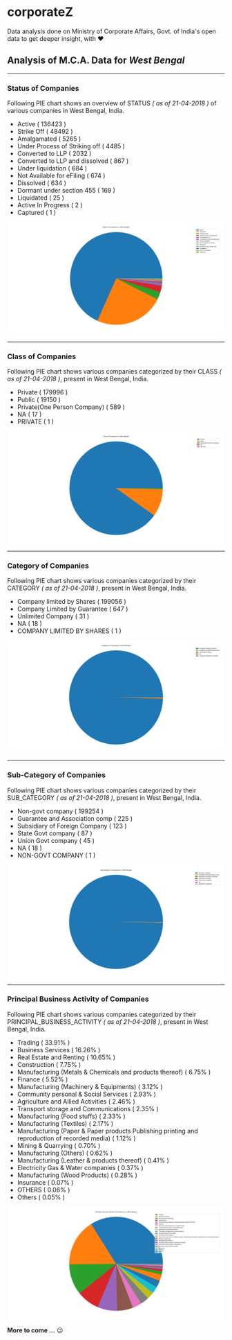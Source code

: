 # corporateZ
Data analysis done on Ministry of Corporate Affairs, Govt. of India's open data to get deeper insight, with :heart:

## Analysis of M.C.A. Data for _West Bengal_
---
### Status of Companies
Following PIE chart shows an overview of STATUS _( as of 21-04-2018 )_ of various companies in West Bengal, India.
- Active ( 136423 )
- Strike Off ( 48492 )
- Amalgamated ( 5265 )
- Under Process of Striking off ( 4485 )
- Converted to LLP ( 2032 )
- Converted to LLP and dissolved ( 867 )
- Under liquidation ( 684 )
- Not Available for eFiling ( 674 )
- Dissolved ( 634 )
- Dormant under section 455 ( 169 )
- Liquidated ( 25 )
- Active In Progress ( 2 )
- Captured ( 1 )

![status_of_companies_in_west_bengal](plots/mca_westbengal_21042018_company_status.png)

---
### Class of Companies
Following PIE chart shows various companies categorized by their CLASS _( as of 21-04-2018 )_, present in West Bengal, India.
- Private ( 179996 )
- Public ( 19150 )
- Private(One Person Company) ( 589 )
- NA ( 17 )
- PRIVATE ( 1 )

![companies_categorized_by_class_in_west_bengal](plots/mca_westbengal_21042018_company_class.png)

---
### Category of Companies
Following PIE chart shows various companies categorized by their CATEGORY _( as of 21-04-2018 )_, present in West Bengal, India.
- Company limited by Shares ( 199056 )
- Company Limited by Guarantee ( 647 )
- Unlimited Company ( 31 )
- NA ( 18 )
- COMPANY LIMITED BY SHARES ( 1 )

![companies_categorized_by_category_in_west_bengal](plots/mca_westbengal_21042018_company_category.png)

---
### Sub-Category of Companies
Following PIE chart shows various companies categorized by their SUB_CATEGORY _( as of 21-04-2018 )_, present in West Bengal, India.
- Non-govt company ( 199254 )
- Guarantee and Association comp ( 225 )
- Subsidiary of Foreign Company ( 123 )
- State Govt company ( 87 )
- Union Govt company ( 45 )
- NA ( 18 )
- NON-GOVT COMPANY ( 1 )

![companies_categorized_by_subCategory_in_west_bengal](plots/mca_westbengal_21042018_company_subCategory.png)

---
### Principal Business Activity of Companies
Following PIE chart shows various companies categorized by their PRINCIPAL_BUSINESS_ACTIVITY _( as of 21-04-2018 )_, present in West Bengal, India.
- Trading ( 33.91% )
- Business Services ( 16.26% )
- Real Estate and Renting ( 10.65% )
- Construction ( 7.75% )
- Manufacturing (Metals & Chemicals and products thereof) ( 6.75% )
- Finance ( 5.52% )
- Manufacturing (Machinery & Equipments) ( 3.12% )
- Community personal & Social Services ( 2.93% )
- Agriculture and Allied Activities ( 2.46% )
- Transport storage and Communications ( 2.35% )
- Manufacturing (Food stuffs) ( 2.33% )
- Manufacturing (Textiles) ( 2.17% )
- Manufacturing (Paper & Paper products Publishing printing and reproduction of recorded media) ( 1.12% )
- Mining & Quarrying ( 0.70% )
- Manufacturing (Others) ( 0.62% )
- Manufacturing (Leather & products thereof) ( 0.41% )
- Electricity Gas & Water companies ( 0.37% )
- Manufacturing (Wood Products) ( 0.28% )
- Insurance ( 0.07% )
- OTHERS ( 0.06% )
- Others ( 0.05% )

![companies_categorized_by_principalBusinessActivity_in_west_bengal](plots/mca_westbengal_21042018_company_principalBusinessActivity.png)

**More to come ...** :wink:
